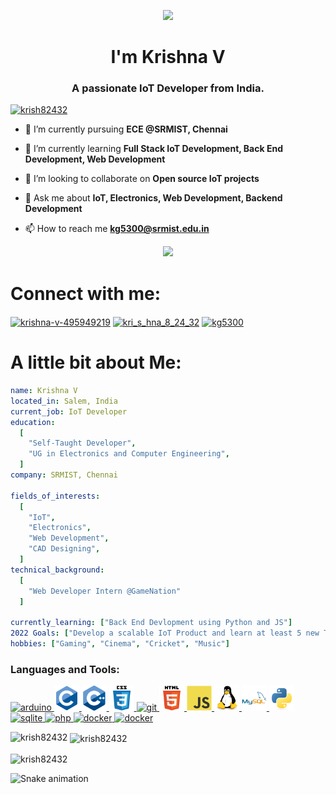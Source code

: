 <p align="center"><img src="https://capsule-render.vercel.app/api?&text=Hey%20there&fontcolor=black&animation=fadeIn&type=waving&color=timeGradient&height=100"/></p>
<h1 align="center">I'm Krishna V</h1>
<h3 align="center">A passionate IoT Developer from India.</h3>

<p align="left"> <a href="https://github.com/ryo-ma/github-profile-trophy"><img src="https://github-profile-trophy.vercel.app/?username=krish82432" alt="krish82432" /></a> </p>

- 🔭 I’m currently pursuing **ECE @SRMIST, Chennai**

- 🌱 I’m currently learning **Full Stack IoT Development, Back End Development, Web Development**

- 👯 I’m looking to collaborate on **Open source IoT projects**

- 💬 Ask me about **IoT, Electronics, Web Development, Backend Development**

- 📫 How to reach me **kg5300@srmist.edu.in**

<p align="center"><img src="https://media0.giphy.com/media/doXBzUFJRxpaUbuaqz/giphy.gif?cid=ecf05e47ouot8yy0zdiwrwaz5imk368jw8gh8idvbo6dx2qe&rid=giphy.gif&ct=g" height="400"></img></p>
<h1 align="left">Connect with me:</h1>
<p align="left">
<a href="https://linkedin.com/in/krishna-v-495949219" target="blank"><img align="center" src="https://raw.githubusercontent.com/rahuldkjain/github-profile-readme-generator/master/src/images/icons/Social/linked-in-alt.svg" alt="krishna-v-495949219" height="30" width="40" /></a>
<a href="https://instagram.com/kri_s_hna_8_24_32" target="blank"><img align="center" src="https://raw.githubusercontent.com/rahuldkjain/github-profile-readme-generator/master/src/images/icons/Social/instagram.svg" alt="kri_s_hna_8_24_32" height="30" width="40" /></a>
<a href="https://www.hackerrank.com/kg5300" target="blank"><img align="center" src="https://raw.githubusercontent.com/rahuldkjain/github-profile-readme-generator/master/src/images/icons/Social/hackerrank.svg" alt="kg5300" height="30" width="40" /></a>
</p>
<h1 align="left">A little bit about Me:</h1>

```yaml
name: Krishna V
located_in: Salem, India
current_job: IoT Developer
education:
  [
    "Self-Taught Developer",
    "UG in Electronics and Computer Engineering",
  ]
company: SRMIST, Chennai

fields_of_interests:
  [
    "IoT",
    "Electronics",
    "Web Development",
    "CAD Designing",
  ]
technical_background:
  [
    "Web Developer Intern @GameNation"
  ]
  
currently_learning: ["Back End Devlopment using Python and JS"]
2022 Goals: ["Develop a scalable IoT Product and learn at least 5 new Technologies."]
hobbies: ["Gaming", "Cinema", "Cricket", "Music"]
```
<h3 align="left">Languages and Tools:</h3>
<p align="left"> <a href="https://www.arduino.cc/" target="_blank" rel="noreferrer"> <img src="https://cdn.worldvectorlogo.com/logos/arduino-1.svg" alt="arduino" width="40" height="40"/> </a> <a href="https://www.cprogramming.com/" target="_blank" rel="noreferrer"> <img src="https://raw.githubusercontent.com/devicons/devicon/master/icons/c/c-original.svg" alt="c" width="40" height="40"/> </a> <a href="https://www.w3schools.com/cpp/" target="_blank" rel="noreferrer"> <img src="https://raw.githubusercontent.com/devicons/devicon/master/icons/cplusplus/cplusplus-original.svg" alt="cplusplus" width="40" height="40"/> </a> <a href="https://www.w3schools.com/css/" target="_blank" rel="noreferrer"> <img src="https://raw.githubusercontent.com/devicons/devicon/master/icons/css3/css3-original-wordmark.svg" alt="css3" width="40" height="40"/> </a> <a href="https://git-scm.com/" target="_blank" rel="noreferrer"> <img src="https://www.vectorlogo.zone/logos/git-scm/git-scm-icon.svg" alt="git" width="40" height="40"/> </a> <a href="https://www.w3.org/html/" target="_blank" rel="noreferrer"> <img src="https://raw.githubusercontent.com/devicons/devicon/master/icons/html5/html5-original-wordmark.svg" alt="html5" width="40" height="40"/> </a> <a href="https://developer.mozilla.org/en-US/docs/Web/JavaScript" target="_blank" rel="noreferrer"> <img src="https://raw.githubusercontent.com/devicons/devicon/master/icons/javascript/javascript-original.svg" alt="javascript" width="40" height="40"/> </a> <a href="https://www.linux.org/" target="_blank" rel="noreferrer"> <img src="https://raw.githubusercontent.com/devicons/devicon/master/icons/linux/linux-original.svg" alt="linux" width="40" height="40"/> </a> <a href="https://www.mysql.com/" target="_blank" rel="noreferrer"> <img src="https://raw.githubusercontent.com/devicons/devicon/master/icons/mysql/mysql-original-wordmark.svg" alt="mysql" width="40" height="40"/> </a> <a href="https://www.python.org" target="_blank" rel="noreferrer"> <img src="https://raw.githubusercontent.com/devicons/devicon/master/icons/python/python-original.svg" alt="python" width="40" height="40"/> </a> <a href="https://www.sqlite.org/" target="_blank" rel="noreferrer"> <img src="https://www.vectorlogo.zone/logos/sqlite/sqlite-icon.svg" alt="sqlite" width="40" height="40"/> </a>
 <a href="https://www.php.net/" target="_blank" rel="noreferrer"> <img src="https://upload.wikimedia.org/wikipedia/commons/2/27/PHP-logo.svg" alt="php" width="40" height="40"/> </a> <a href="https://www.docker.com/" target="_blank" rel="noreferrer"> <img src="https://upload.wikimedia.org/wikipedia/commons/4/4e/Docker_%28container_engine%29_logo.svg" alt="docker" width="40" height="40"/><a href="https://mariadb.com/" target="_blank" rel="noreferrer"> <img src="https://mariadb.com/wp-content/uploads/2019/11/mariadb-horizontal-blue.svg" alt="docker" width="40" height="40"/> </a></p>

<p><img align="left" src="https://github-readme-stats.vercel.app/api/top-langs?username=krish82432&show_icons=true&locale=en&layout=compact" alt="krish82432" /></p>

<p>&nbsp;<img align="center" src="https://github-readme-stats.vercel.app/api?username=krish82432&show_icons=true&locale=en" alt="krish82432" /></p>

<p><img align="center" src="https://github-readme-streak-stats.herokuapp.com/?user=krish82432&" alt="krish82432" /></p>

![Snake animation](https://github.com/KriSh82432/KriSh82432/blob/output/github-contribution-grid-snake.svg)
<!--
**KriSh82432/KriSh82432** is a ✨ _special_ ✨ repository because its `README.md` (this file) appears on your GitHub profile.

Here are some ideas to get you started:

- 🔭 I’m currently working on ...
- 🌱 I’m currently learning ...
- 👯 I’m looking to collaborate on ...
- 🤔 I’m looking for help with ...
- 💬 Ask me about ...
- 📫 How to reach me: ...
- 😄 Pronouns: ...
- ⚡ Fun fact: ...
-->
